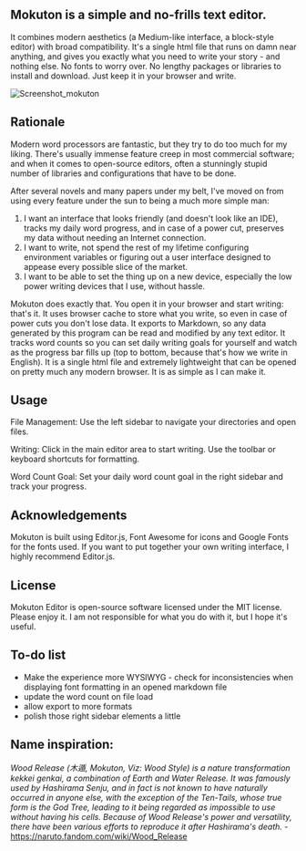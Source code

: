 ## Mokuton is a simple and no-frills text editor. 

It combines modern aesthetics (a Medium-like interface, a block-style editor) with broad compatibility. It's a single html file that runs on damn near anything, and gives you exactly what you need to write your story - and nothing else. No fonts to worry over. No lengthy packages or libraries to install and download. Just keep it in your browser and write.  

![Screenshot_mokuton](https://github.com/yudhanjaya/Mokuton/assets/16394240/c6c80a0e-ffe5-4bd3-bea3-e2ea1397becb)

## Rationale

Modern word processors are fantastic, but they try to do too much for my liking. There's usually immense feature creep in most commercial software; and when it comes to open-source editors, often a stunningly stupid number of libraries and configurations that have to be done. 

After several novels and many papers under my belt, I've moved on from using every feature under the sun to being a much more simple man: 
1)  I want an interface that looks friendly (and doesn't look like an IDE), tracks my daily word progress, and in case of a power cut, preserves my data without needing an Internet connection.
2)  I want to write, not spend the rest of my lifetime configuring environment variables or figuring out a user interface designed to appease every possible slice of the market.
3)  I want to be able to set the thing up on a new device, especially the low power writing devices that I use, without hassle.  

Mokuton does exactly that. You open it in your browser and start writing: that's it. It uses browser cache to store what you write, so even in case of power cuts you don't lose data. It exports to Markdown, so any data generated by this program can be read and modified by any text editor. It tracks word counts so you can set daily writing goals for yourself and watch as the progress bar fills up (top to bottom, because that's how we write in English). It is a single html file and extremely lightweight that can be opened on pretty much any modern browser. It is as simple as I can make it. 

## Usage

File Management: Use the left sidebar to navigate your directories and open files.

Writing: Click in the main editor area to start writing. Use the toolbar or keyboard shortcuts for formatting.

Word Count Goal: Set your daily word count goal in the right sidebar and track your progress.


## Acknowledgements
Mokuton is built using Editor.js, Font Awesome for icons and Google Fonts for the fonts used. If you want to put together your own writing interface, I highly recommend Editor.js.

## License
Mokuton Editor is open-source software licensed under the MIT license. Please enjoy it. I am not responsible for what you do with it, but I hope it's useful. 

## To-do list

- Make the experience more WYSIWYG - check for inconsistencies when displaying font formatting in an opened markdown file
- update the word count on file load
- allow export to more formats
- polish those right sidebar elements a little

## Name inspiration:
*Wood Release (木遁, Mokuton, Viz: Wood Style) is a nature transformation kekkei genkai, a combination of Earth and Water Release.  It was famously used by Hashirama Senju, and in fact is not known to have naturally occurred in anyone else, with the exception of the Ten-Tails, whose true form is the God Tree, leading to it being regarded as impossible to use without having his cells. Because of Wood Release's power and versatility, there have been various efforts to reproduce it after Hashirama's death.* - https://naruto.fandom.com/wiki/Wood_Release

